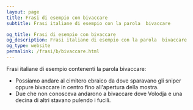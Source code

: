 ```yaml
---
layout: page
title: Frasi di esempio con bivaccare 
subtitle: Frasi italiane di esempio con la parola  bivaccare

og_title: Frasi di esempio con bivaccare 
og_description: Frasi italiane di esempio con la parola  bivaccare
og_type: website
permalink: /frasi/b/bivaccare.html
---
```


Frasi italiane di esempio contenenti la parola bivaccare:


- Possiamo andare al cimitero ebraico da dove sparavano gli sniper oppure bivaccare in centro fino all'apertura della mostra.
- Due che non conosceva andarono a bivaccare dove Volodja e una decina di altri stavano pulendo i fucili.
